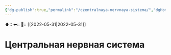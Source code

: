 ```yaml
---
{"dg-publish":true,"permalink":"/czentralnaya-nervnaya-sistema/","dgHomeLink":true,"dgPassFrontmatter":false}
---
```



⬆::
⬅::
📅:: [[2022-05-31|2022-05-31]]

# Центральная нервная система
